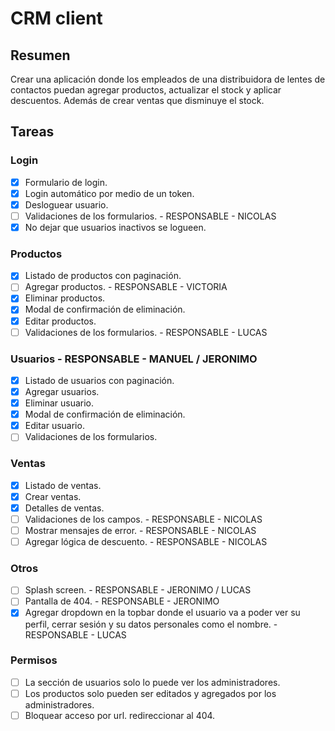 # CRM client

## Resumen

Crear una aplicación donde los empleados de una distribuidora de lentes de contactos puedan agregar productos, actualizar el stock y aplicar descuentos. Además de crear ventas que disminuye el stock.

## Tareas

### Login
  - [X] Formulario de login.
  - [X] Login automático por medio de un token.
  - [X] Desloguear usuario.
  - [ ] Validaciones de los formularios. - RESPONSABLE - NICOLAS
  - [X] No dejar que usuarios inactivos se logueen.

### Productos
  - [X] Listado de productos con paginación.
  - [ ] Agregar productos. - RESPONSABLE - VICTORIA
  - [X] Eliminar productos.
  - [X] Modal de confirmación de eliminación.
  - [X] Editar productos.
  - [ ] Validaciones de los formularios. - RESPONSABLE - LUCAS

### Usuarios - RESPONSABLE - MANUEL / JERONIMO
  - [X] Listado de usuarios con paginación.
  - [X] Agregar usuarios.
  - [X] Eliminar usuario.
  - [X] Modal de confirmación de eliminación.
  - [X] Editar usuario.
  - [ ] Validaciones de los formularios.

### Ventas
  - [X] Listado de ventas.
  - [X] Crear ventas.
  - [X] Detalles de ventas.
  - [ ] Validaciones de los campos. - RESPONSABLE - NICOLAS
  - [ ] Mostrar mensajes de error. - RESPONSABLE - NICOLAS
  - [ ] Agregar lógica de descuento. - RESPONSABLE - NICOLAS

### Otros
  - [ ] Splash screen. - RESPONSABLE - JERONIMO / LUCAS
  - [ ] Pantalla de 404. - RESPONSABLE - JERONIMO
  - [X] Agregar dropdown en la topbar donde el usuario va a poder ver su perfil, cerrar sesión y su datos personales como el nombre. - RESPONSABLE - LUCAS

### Permisos
  - [ ] La sección de usuarios solo lo puede ver los administradores.
  - [ ] Los productos solo pueden ser editados y agregados por los administradores.
  - [ ] Bloquear acceso por url. redireccionar al 404.